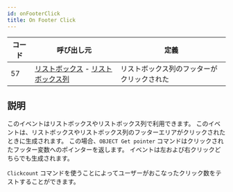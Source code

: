 ```yaml
---
id: onFooterClick
title: On Footer Click
---
```


| コード | 呼び出し元                                                                                             | 定義                    |
| --- | ------------------------------------------------------------------------------------------------- | --------------------- |
| 57  | [リストボックス](FormObjects/listbox_overview.md) - [リストボックス列](FormObjects/listbox_overview.md#リストボックス列) | リストボックス列のフッターがクリックされた |


## 説明

このイベントはリストボックスやリストボックス列で利用できます。 このイベントは、リストボックスやリストボックス列のフッターエリアがクリックされたときに生成されます。 この場合、`OBJECT Get pointer` コマンドはクリックされたフッター変数へのポインターを返します。 イベントは左および右クリックどちらでも生成されます。

`Clickcount` コマンドを使うことによってユーザーがおこなったクリック数をテストすることができます。
